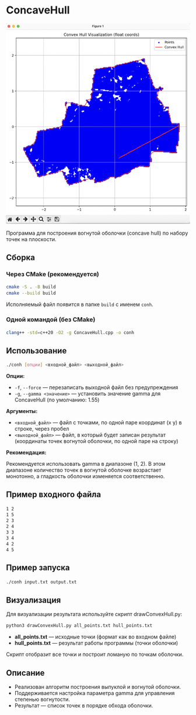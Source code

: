 # ConcaveHull

![Пример работы алгоритма](imagecopy.png)



Программа для построения вогнутой оболочки (concave hull) по набору точек на плоскости.


## Сборка

### Через CMake (рекомендуется)
```sh
cmake -S . -B build
cmake --build build
```
Исполняемый файл появится в папке `build` с именем `conh`.

### Одной командой (без CMake)
```sh
clang++ -std=c++20 -O2 -g ConcaveHull.cpp -o conh
```


## Использование

```sh
./conh [опции] <входной_файл> <выходной_файл>
```

**Опции:**

- `-f`, `--force` — перезаписать выходной файл без предупреждения
- `-g`, `--gamma <значение>` — установить значение gamma для ConcaveHull (по умолчанию: 1.55)

**Аргументы:**

- `<входной_файл>` — файл с точками, по одной паре координат (x y) в строке, через пробел
- `<выходной_файл>` — файл, в который будет записан результат (координаты точек вогнутой оболочки, по одной паре на строку)

**Рекомендация:**

Рекомендуется использовать gamma в диапазоне (1, 2). В этом диапазоне количество точек в вогнутой оболочке возрастает монотонно, а гладкость оболочки изменяется соответственно.

## Пример входного файла
```
1 2
1 5
2 3
2 4
3 3
3 4
4 2
4 5
```

## Пример запуска
```sh
./conh input.txt output.txt
```


## Визуализация

Для визуализации результата используйте скрипт drawConvexHull.py:

```sh
python3 drawConvexHull.py all_points.txt hull_points.txt
```

- **all_points.txt** — исходные точки (формат как во входном файле)
- **hull_points.txt** — результат работы программы (точки оболочки)

Скрипт отобразит все точки и построит ломаную по точкам оболочки.

## Описание
- Реализован алгоритм построения выпуклой и вогнутой оболочки.
- Поддерживается настройка параметра gamma для управления степенью вогнутости.
- Результат — список точек в порядке обхода оболочки.